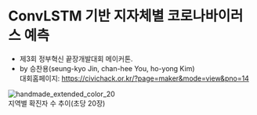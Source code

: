 # ConvLSTM 기반 지자체별 코로나바이러스 예측
- 제3회 정부혁신 끝장개발대회 메이커톤.
- by 승찬용(seung-kyo Jin, chan-hee You, ho-yong Kim) <br>
대회홈페이지: <https://civichack.or.kr/?page=maker&mode=view&pno=14><br>

![handmade_extended_color_20](https://user-images.githubusercontent.com/30429632/88447006-e3629c80-ce69-11ea-9f66-3fc666da54c0.gif) <br>
지역별 확진자 수 추이(초당 20장)



